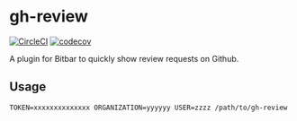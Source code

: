
# gh-review

[![CircleCI](https://circleci.com/gh/mzumi/gh-review/tree/master.svg?style=svg)](https://circleci.com/gh/mzumi/gh-review/tree/master) [![codecov](https://codecov.io/gh/mzumi/gh-review/branch/master/graph/badge.svg)](https://codecov.io/gh/mzumi/gh-review)

A plugin for Bitbar to quickly show review requests on Github.

## Usage

```
TOKEN=xxxxxxxxxxxxxx ORGANIZATION=yyyyyy USER=zzzz /path/to/gh-review
```

